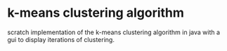 # k-means clustering algorithm
scratch implementation of the k-means clustering algorithm in java with a gui to display iterations of clustering.


